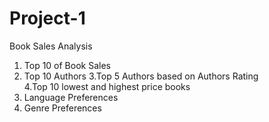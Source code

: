 # Project-1
Book Sales Analysis

1. Top 10 of Book Sales 
2. Top 10 Authors 
3.Top 5 Authors based on Authors Rating  
4.Top 10 lowest and highest price books
5. Language Preferences
6. Genre Preferences
